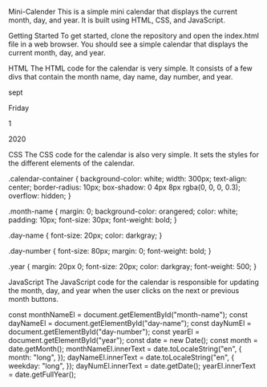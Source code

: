Mini-Calender
This is a simple mini calendar that displays the current month, day, and year. It is built using HTML, CSS, and JavaScript.

Getting Started
To get started, clone the repository and open the index.html file in a web browser. You should see a simple calendar that displays the current month, day, and year.

HTML
The HTML code for the calendar is very simple. It consists of a few divs that contain the month name, day name, day number, and year.

 <div class="calendar-container">
      <p class="month-name" id="month-name">sept</p>
      <p class="day-name" id="day-name">Friday</p>
      <p class="day-number" id="day-number">1</p>
      <p class="year" id="year">2020</p>
    </div>
    <script src="index.js"></script>
CSS
The CSS code for the calendar is also very simple. It sets the styles for the different elements of the calendar.

 .calendar-container {
    background-color: white;
    width: 300px;
    text-align: center;
    border-radius: 10px;
    box-shadow: 0 4px 8px rgba(0, 0, 0, 0.3);
    overflow: hidden;
  }
  
  .month-name {
    margin: 0;
    background-color: orangered;
    color: white;
    padding: 10px;
    font-size: 30px;
    font-weight: bold;
  }
  
  .day-name {
    font-size: 20px;
    color: darkgray;
  }
  
  .day-number {
    font-size: 80px;
    margin: 0;
    font-weight: bold;
  }
  
  .year {
    margin: 20px 0;
    font-size: 20px;
    color: darkgray;
    font-weight: 500;
  }
  
JavaScript
The JavaScript code for the calendar is responsible for updating the month, day, and year when the user clicks on the next or previous month buttons.

const monthNameEl = document.getElementById("month-name");
const dayNameEl = document.getElementById("day-name");
const dayNumEl = document.getElementById("day-number");
const yearEl = document.getElementById("year");
const date = new Date();
const month = date.getMonth();
monthNameEl.innerText = date.toLocaleString("en", {
  month: "long",
});
dayNameEl.innerText = date.toLocaleString("en", {
  weekday: "long",
});
dayNumEl.innerText = date.getDate();
yearEl.innerText = date.getFullYear();